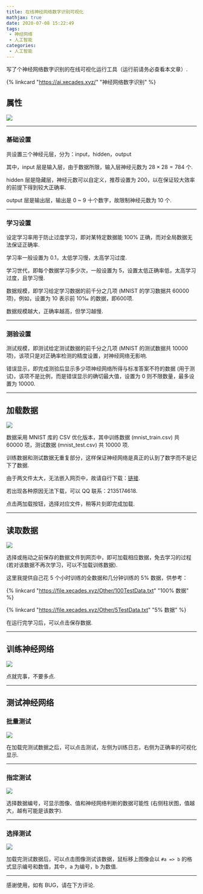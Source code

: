 ```yaml
---
title: 在线神经网络数字识别可视化
mathjax: true
date: 2020-07-08 15:22:49
tags:
 - 神经网络
 - 人工智能
categories:
 - 人工智能
---
```


写了个神经网络数字识别的在线可视化运行工具（运行前请务必查看本文章）. 

{% linkcard "https://ai.xecades.xyz/" "神经网络数字识别" %}

<!-- more -->

## 属性

![](/assets/neuralNetwork-pic1.png)

---

### 基础设置

共设置三个神经元层，分为：input，hidden，output

其中，input 层是输入层，由于数据所限，输入层神经元数为 $28 \times 28 = 784$ 个. 

hidden 层是隐藏层，神经元数可以自定义，推荐设置为 200，以在保证较大效率的前提下得到较大正确率. 

output 层是输出层，输出是 0 ~ 9 十个数字，故限制神经元数为 10 个. 

---

### 学习设置

设定学习率用于防止过度学习，即对某特定数据能 100% 正确，而对全局数据无法保证正确率. 

学习率一般设置为 0.1，太低学习慢，太高学习过度. 

学习世代，即每个数据学习多少次，一般设置为 5，设置太低正确率低，太高学习过度，且学习慢. 

数据规模，即学习给定学习数据的前千分之几项 (MNIST 的学习数据共 60000 项)，例如，设置为 10 表示前 10‰ 的数据，即600项. 

数据规模越大，正确率越高，但学习越慢. 

---

### 测验设置

测试规模，即测试给定测试数据的前千分之几项 (MNIST 的测试数据共 10000 项)，该项只是对正确率检测的精度设置，对神经网络无影响. 

错误显示，即完成测验后显示多少项神经网络所得与标准答案不符的数据 (用于测试)，该项不是比例，而是错误显示的确切最大值，设置为 0 则不限数量，最多设置为 10000. 

---

## 加载数据

![](/assets/neuralNetwork-pic2.png)

数据采用 MNIST 库的 CSV 优化版本，其中训练数据 (mnist_train.csv) 共 60000 项，测试数据 (mnist_test.csv) 共 10000 项. 

训练数据和测试数据无重复部分，这样保证神经网络是真正的认到了数字而不是记下了数据. 

由于两文件太大，无法嵌入网页中，故请自行下载：[链接](https://xecades.lanzous.com/iEHILeiombe). 

若出现各种原因无法下载，可以 QQ 联系：2135174618.

点击两加载按钮，选择对应文件，稍等片刻即完成加载. 

---

## 读取数据

![](/assets/neuralNetwork-pic3.png)

选择或拖动之前保存的数据文件到网页中，即可加载相应数据，免去学习的过程 (若对该数据不再次学习，可以不加载训练数据). 

这里我提供自己花 5 个小时训练的全数据和几分钟训练的 5% 数据，供参考：

{% linkcard "https://file.xecades.xyz/Other/100TestData.txt" "100% 数据" %}

{% linkcard "https://file.xecades.xyz/Other/5TestData.txt" "5% 数据" %}

在运行完学习后，可以点击保存数据. 

---

## 训练神经网络

![](/assets/neuralNetwork-pic4.png)

点就完事，不要多点. 

---

## 测试神经网络

### 批量测试

![](/assets/neuralNetwork-pic5.png)

在加载完测试数据之后，可以点击测试，左侧为训练日志，右侧为正确率的可视化显示. 

---

### 指定测试

![](/assets/neuralNetwork-pic6.png)

选择数据编号，可显示图像、值和神经网络判断的数据可能性 (右侧柱状图，值越大，越有可能是该数字). 

---

### 选择测试

![](/assets/neuralNetwork-pic7.png)

加载完测试数据后，可以点击图像测试该数据，鼠标移上图像会以 `#a => b` 的格式显示编号和数值，其中，a 为编号，b 为数值. 

---

感谢使用，如有 BUG，请在下方评论. 
